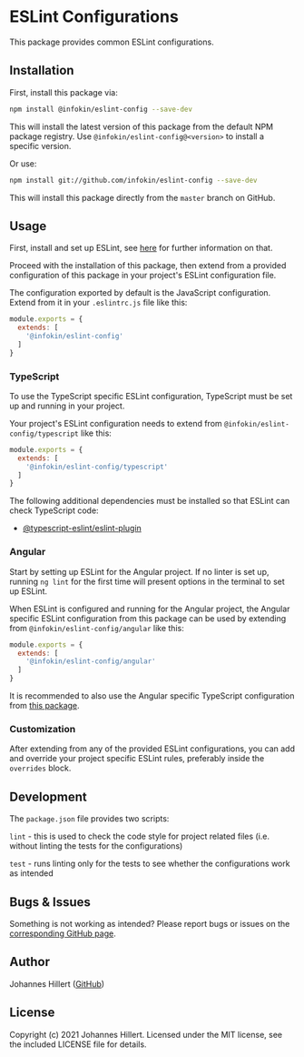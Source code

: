 # ESLint Configurations

This package provides common ESLint configurations.

## Installation

First, install this package via:

```bash
npm install @infokin/eslint-config --save-dev
```

This will install the latest version of this package from the default NPM package registry.
Use `@infokin/eslint-config@<version>` to install a specific version.

Or use:

```bash
npm install git://github.com/infokin/eslint-config --save-dev
```

This will install this package directly from the `master` branch on GitHub.

## Usage

First, install and set up ESLint, see [here](https://eslint.org/docs/user-guide/getting-started#installation-and-usage)
for further information on that.

Proceed with the installation of this package, then extend from a provided configuration of this package in your
project's ESLint configuration file.

The configuration exported by default is the JavaScript configuration. Extend from it in your `.eslintrc.js` file like
this:

```javascript
module.exports = {
  extends: [
    '@infokin/eslint-config'
  ]
}
```

### TypeScript

To use the TypeScript specific ESLint configuration, TypeScript must be set up and running in your project.

Your project's ESLint configuration needs to extend from `@infokin/eslint-config/typescript` like this:

```javascript
module.exports = {
  extends: [
    '@infokin/eslint-config/typescript'
  ]
}
```

The following additional dependencies must be installed so that ESLint can check TypeScript code:

* [@typescript-eslint/eslint-plugin](https://www.npmjs.com/package/@typescript-eslint/eslint-plugin)

### Angular

Start by setting up ESLint for the Angular project. If no linter is set up, running `ng lint` for the first time will
present options in the terminal to set up ESLint.

When ESLint is configured and running for the Angular project, the Angular specific ESLint configuration from this
package can be used by extending from `@infokin/eslint-config/angular` like this:

```javascript
module.exports = {
  extends: [
    '@infokin/eslint-config/angular'
  ]
}
```

It is recommended to also use the Angular specific TypeScript configuration
from [this package](https://github.com/infokin/tsconfig).

### Customization

After extending from any of the provided ESLint configurations, you can add and override your project specific ESLint
rules, preferably inside the `overrides` block.

## Development

The `package.json` file provides two scripts:

`lint` - this is used to check the code style for project related files (i.e. without linting the tests for the
configurations)

`test` - runs linting only for the tests to see whether the configurations work as intended

## Bugs & Issues

Something is not working as intended? Please report bugs or issues on
the [corresponding GitHub page](https://github.com/infokin/eslint-config/issues).

## Author

Johannes Hillert ([GitHub](https://github.com/clovergaze))

## License

Copyright (c) 2021 Johannes Hillert. Licensed under the MIT license, see the included LICENSE file for details.
